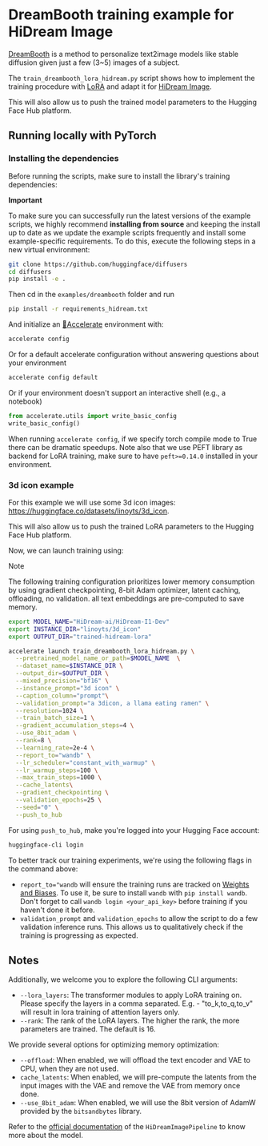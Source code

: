 # DreamBooth training example for HiDream Image

[DreamBooth](https://arxiv.org/abs/2208.12242) is a method to personalize text2image models like stable diffusion given just a few (3~5) images of a subject.

The `train_dreambooth_lora_hidream.py` script shows how to implement the training procedure with [LoRA](https://huggingface.co/docs/peft/conceptual_guides/adapter#low-rank-adaptation-lora) and adapt it for [HiDream Image](https://huggingface.co/docs/diffusers/main/en/api/pipelines/). 


This will also allow us to push the trained model parameters to the Hugging Face Hub platform.

## Running locally with PyTorch

### Installing the dependencies

Before running the scripts, make sure to install the library's training dependencies:

**Important**

To make sure you can successfully run the latest versions of the example scripts, we highly recommend **installing from source** and keeping the install up to date as we update the example scripts frequently and install some example-specific requirements. To do this, execute the following steps in a new virtual environment:

```bash
git clone https://github.com/huggingface/diffusers
cd diffusers
pip install -e .
```

Then cd in the `examples/dreambooth` folder and run
```bash
pip install -r requirements_hidream.txt
```

And initialize an [🤗Accelerate](https://github.com/huggingface/accelerate/) environment with:

```bash
accelerate config
```

Or for a default accelerate configuration without answering questions about your environment

```bash
accelerate config default
```

Or if your environment doesn't support an interactive shell (e.g., a notebook)

```python
from accelerate.utils import write_basic_config
write_basic_config()
```

When running `accelerate config`, if we specify torch compile mode to True there can be dramatic speedups.
Note also that we use PEFT library as backend for LoRA training, make sure to have `peft>=0.14.0` installed in your environment.


### 3d icon example

For this example we will use some 3d icon images: https://huggingface.co/datasets/linoyts/3d_icon.

This will also allow us to push the trained LoRA parameters to the Hugging Face Hub platform.

Now, we can launch training using:
> [!NOTE]
> The following training configuration prioritizes lower memory consumption by using gradient checkpointing, 
> 8-bit Adam optimizer, latent caching, offloading, no validation.
> all text embeddings are pre-computed to save memory.
```bash
export MODEL_NAME="HiDream-ai/HiDream-I1-Dev"
export INSTANCE_DIR="linoyts/3d_icon"
export OUTPUT_DIR="trained-hidream-lora"

accelerate launch train_dreambooth_lora_hidream.py \
  --pretrained_model_name_or_path=$MODEL_NAME  \
  --dataset_name=$INSTANCE_DIR \
  --output_dir=$OUTPUT_DIR \
  --mixed_precision="bf16" \
  --instance_prompt="3d icon" \
  --caption_column="prompt"\
  --validation_prompt="a 3dicon, a llama eating ramen" \
  --resolution=1024 \
  --train_batch_size=1 \
  --gradient_accumulation_steps=4 \
  --use_8bit_adam \
  --rank=8 \
  --learning_rate=2e-4 \
  --report_to="wandb" \
  --lr_scheduler="constant_with_warmup" \
  --lr_warmup_steps=100 \
  --max_train_steps=1000 \
  --cache_latents\
  --gradient_checkpointing \
  --validation_epochs=25 \
  --seed="0" \
  --push_to_hub
```

For using `push_to_hub`, make you're logged into your Hugging Face account:

```bash
huggingface-cli login
```

To better track our training experiments, we're using the following flags in the command above:

* `report_to="wandb` will ensure the training runs are tracked on [Weights and Biases](https://wandb.ai/site). To use it, be sure to install `wandb` with `pip install wandb`. Don't forget to call `wandb login <your_api_key>` before training if you haven't done it before.
* `validation_prompt` and `validation_epochs` to allow the script to do a few validation inference runs. This allows us to qualitatively check if the training is progressing as expected.

## Notes

Additionally, we welcome you to explore the following CLI arguments:

* `--lora_layers`: The transformer modules to apply LoRA training on. Please specify the layers in a comma separated. E.g. - "to_k,to_q,to_v" will result in lora training of attention layers only.
* `--rank`: The rank of the LoRA layers. The higher the rank, the more parameters are trained. The default is 16.

We provide several options for optimizing memory optimization:

* `--offload`: When enabled, we will offload the text encoder and VAE to CPU, when they are not used.
* `cache_latents`: When enabled, we will pre-compute the latents from the input images with the VAE and remove the VAE from memory once done.
* `--use_8bit_adam`: When enabled, we will use the 8bit version of AdamW provided by the `bitsandbytes` library.

Refer to the [official documentation](https://huggingface.co/docs/diffusers/main/en/api/pipelines/) of the `HiDreamImagePipeline` to know more about the model.

